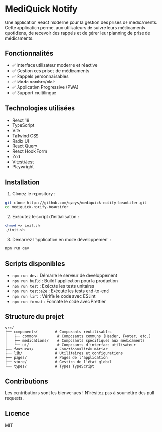 # MediQuick Notify

Une application React moderne pour la gestion des prises de médicaments. Cette application permet aux utilisateurs de suivre leurs médicaments quotidiens, de recevoir des rappels et de gérer leur planning de prise de médicaments.

## Fonctionnalités

- ✅ Interface utilisateur moderne et réactive
- ✅ Gestion des prises de médicaments
- ✅ Rappels personnalisables
- ✅ Mode sombre/clair
- ✅ Application Progressive (PWA)
- ✅ Support multilingue

## Technologies utilisées

- React 18
- TypeScript
- Vite
- Tailwind CSS
- Radix UI
- React Query
- React Hook Form
- Zod
- Vitest/Jest
- Playwright

## Installation

1. Clonez le repository :
```bash
git clone https://github.com/qveys/mediquick-notify-beautifer.git
cd mediquick-notify-beautifer
```

2. Exécutez le script d'initialisation :
```bash
chmod +x init.sh
./init.sh
```

3. Démarrez l'application en mode développement :
```bash
npm run dev
```

## Scripts disponibles

- `npm run dev` : Démarre le serveur de développement
- `npm run build` : Build l'application pour la production
- `npm run test` : Exécute les tests unitaires
- `npm run test:e2e` : Exécute les tests end-to-end
- `npm run lint` : Vérifie le code avec ESLint
- `npm run format` : Formate le code avec Prettier

## Structure du projet

```
src/
├── components/        # Composants réutilisables
│   ├── common/         # Composants communs (Header, Footer, etc.)
│   ├── medications/    # Composants spécifiques aux médicaments
│   └── ui/             # Composants d'interface utilisateur
├── features/          # Fonctionnalités métier
├── lib/               # Utilitaires et configurations
├── pages/             # Pages de l'application
├── store/             # Gestion de l'état global
└── types/             # Types TypeScript
```

## Contributions

Les contributions sont les bienvenues ! N'hésitez pas à soumettre des pull requests.

## Licence

MIT
